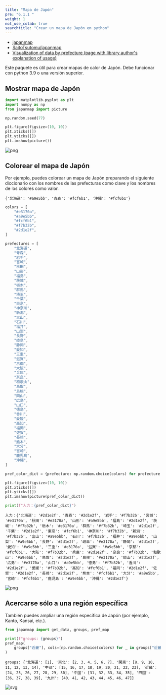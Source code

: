 ```yaml
---
title: "Mapa de Japón"
pre: "6.1.1 "
weight: 1
not_use_colab: true
searchtitle: "Crear un mapa de Japón en python"
---
```


- [japanmap](https://pypi.org/project/japanmap/)
- [SaitoTsutomu/japanmap](https://github.com/SaitoTsutomu/japanmap)
- [Visualization of data by prefecture (page with library author's explanation of usage)](https://qiita.com/SaitoTsutomu/items/6d17889ba47357e44131)

Este paquete es útil para crear mapas de calor de Japón. Debe funcionar con python 3.9 o una versión superior.

## Mostrar mapa de Japón

```python
import matplotlib.pyplot as plt
import numpy as np
from japanmap import picture

np.random.seed(77)

plt.figure(figsize=(10, 10))
plt.xticks([])
plt.yticks([])
plt.imshow(picture())
```


    
![png](/images/visualize/category-groupby/japanmap_files/japanmap_3_1.png)
    


## Colorear el mapa de Japón

Por ejemplo, puedes colorear un mapa de Japón preparando el siguiente diccionario con los nombres de las prefecturas como clave y los nombres de los colores como valor.

```
{'北海道': '#a9e5bb', '青森': '#fcf6b1', '沖縄': '#fcf6b1'}
```


```python
colors = [
    "#e3170a",
    "#a9e5bb",
    "#fcf6b1",
    "#f7b32b",
    "#2d1e2f",
]

prefectures = [
    "北海道",
    "青森",
    "岩手",
    "宮城",
    "秋田",
    "山形",
    "福島",
    "茨城",
    "栃木",
    "群馬",
    "埼玉",
    "千葉",
    "東京",
    "神奈川",
    "新潟",
    "富山",
    "石川",
    "福井",
    "山梨",
    "長野",
    "岐阜",
    "静岡",
    "愛知",
    "三重",
    "滋賀",
    "京都",
    "大阪",
    "兵庫",
    "奈良",
    "和歌山",
    "鳥取",
    "島根",
    "岡山",
    "広島",
    "山口",
    "徳島",
    "香川",
    "愛媛",
    "高知",
    "福岡",
    "佐賀",
    "長崎",
    "熊本",
    "大分",
    "宮崎",
    "鹿児島",
    "沖縄",
]

pref_color_dict = {prefecture: np.random.choice(colors) for prefecture in prefectures}

plt.figure(figsize=(10, 10))
plt.xticks([])
plt.yticks([])
plt.imshow(picture(pref_color_dict))

print(f"入力：{pref_color_dict}")
```

    入力：{'北海道': '#2d1e2f', '青森': '#2d1e2f', '岩手': '#f7b32b', '宮城': '#e3170a', '秋田': '#e3170a', '山形': '#a9e5bb', '福島': '#2d1e2f', '茨城': '#f7b32b', '栃木': '#e3170a', '群馬': '#f7b32b', '埼玉': '#2d1e2f', '千葉': '#2d1e2f', '東京': '#fcf6b1', '神奈川': '#f7b32b', '新潟': '#f7b32b', '富山': '#a9e5bb', '石川': '#f7b32b', '福井': '#a9e5bb', '山梨': '#a9e5bb', '長野': '#2d1e2f', '岐阜': '#e3170a', '静岡': '#2d1e2f', '愛知': '#a9e5bb', '三重': '#e3170a', '滋賀': '#a9e5bb', '京都': '#fcf6b1', '大阪': '#f7b32b', '兵庫': '#2d1e2f', '奈良': '#f7b32b', '和歌山': '#a9e5bb', '鳥取': '#2d1e2f', '島根': '#e3170a', '岡山': '#2d1e2f', '広島': '#e3170a', '山口': '#a9e5bb', '徳島': '#f7b32b', '香川': '#2d1e2f', '愛媛': '#f7b32b', '高知': '#fcf6b1', '福岡': '#2d1e2f', '佐賀': '#2d1e2f', '長崎': '#2d1e2f', '熊本': '#fcf6b1', '大分': '#a9e5bb', '宮崎': '#fcf6b1', '鹿児島': '#a9e5bb', '沖縄': '#2d1e2f'}
    


    
![png](/images/visualize/category-groupby/japanmap_files/japanmap_5_1.png)
    


## Acercarse sólo a una región específica

También puedes ampliar una región específica de Japón (por ejemplo, Kanto, Kansai, etc.).


```python
from japanmap import get_data, groups, pref_map

print(f"groups: {groups}")
pref_map(
    groups["近畿"], cols=[np.random.choice(colors) for _ in groups["近畿"]], qpqo=get_data()
)
```

    groups: {'北海道': [1], '東北': [2, 3, 4, 5, 6, 7], '関東': [8, 9, 10, 11, 12, 13, 14], '中部': [15, 16, 17, 18, 19, 20, 21, 22, 23], '近畿': [24, 25, 26, 27, 28, 29, 30], '中国': [31, 32, 33, 34, 35], '四国': [36, 37, 38, 39], '九州': [40, 41, 42, 43, 44, 45, 46, 47]}
    




    
![svg](/images/visualize/category-groupby/japanmap_files/japanmap_7_1.svg)
    


